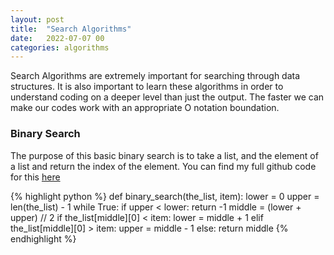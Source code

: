 ```yaml
---
layout: post
title:  "Search Algorithms"
date:   2022-07-07 00	
categories: algorithms
---
```


Search Algorithms are extremely important for searching through data structures. It is also important to learn these algorithms in order to understand coding on a deeper level than just the output. The faster we can make our codes work with an appropriate O notation boundation. 

<h3> Binary Search </h3>
<p> 
The purpose of this basic binary search is to take a list, and the element of a list and return the index of the element. You can find my full github code for this 
<a href="https://github.com/HDuCoing/Python/blob/Default/Binary%20Search.py">here</a>
</p>
{% highlight python %}
def binary_search(the_list, item):
    lower = 0
    upper = len(the_list) - 1
    while True:
        if upper < lower:
            return -1
        middle = (lower + upper) // 2
        if the_list[middle][0] < item:
            lower = middle + 1
        elif the_list[middle][0] > item:
            upper = middle - 1
        else:
            return middle
{% endhighlight %}